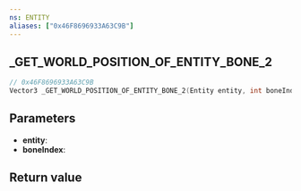 ```yaml
---
ns: ENTITY
aliases: ["0x46F8696933A63C9B"]
---
```

## _GET_WORLD_POSITION_OF_ENTITY_BONE_2

```c
// 0x46F8696933A63C9B
Vector3 _GET_WORLD_POSITION_OF_ENTITY_BONE_2(Entity entity, int boneIndex);
```

## Parameters
* **entity**: 
* **boneIndex**: 

## Return value
